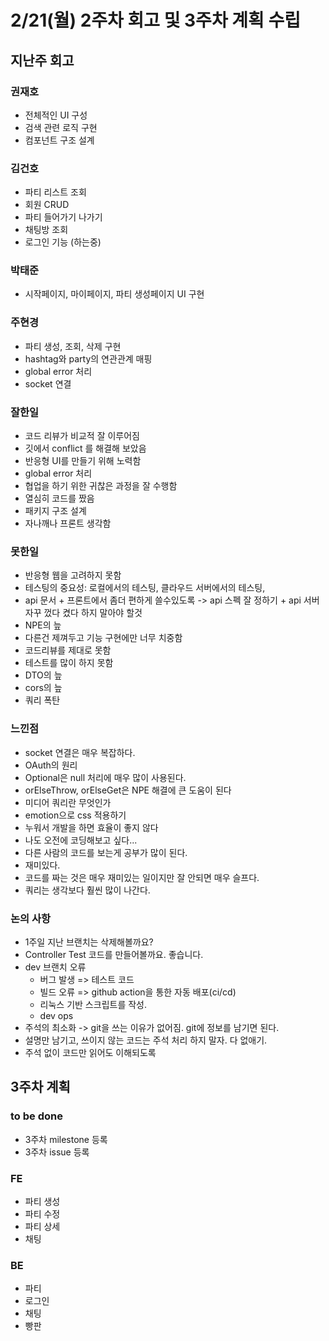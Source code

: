 # 2/21(월) 2주차 회고 및 3주차 계획 수립

## 지난주 회고

### 권재호

- 전체적인 UI 구성
- 검색 관련 로직 구현
- 컴포넌트 구조 설계

### 김건호

- 파티 리스트 조회
- 회원 CRUD
- 파티 들어가기 나가기
- 채팅방 조회
- 로그인 기능 (하는중)

### 박태준

- 시작페이지, 마이페이지, 파티 생성페이지 UI 구현

### 주현경

- 파티 생성, 조회, 삭제 구현
- hashtag와 party의 연관관계 매핑
- global error 처리
- socket 연결

### 잘한일

- 코드 리뷰가 비교적 잘 이루어짐
- 깃에서 conflict 를 해결해 보았음
- 반응형 UI를 만들기 위해 노력함
- global error 처리
- 협업을 하기 위한 귀찮은 과정을 잘 수행함
- 열심히 코드를 짰음
- 패키지 구조 설계
- 자나깨나 프론트 생각함

### 못한일

- 반응형 웹을 고려하지 못함
- 테스팅의 중요성: 로컬에서의 테스팅, 클라우드 서버에서의 테스팅,
- api 문서 + 프론트에서 좀더 편하게 쓸수있도록 -> api 스펙 잘 정하기 + api 서버 자꾸 껐다 켰다 하지 말아야 할것
- NPE의 늪
- 다른건 제껴두고 기능 구현에만 너무 치중함
- 코드리뷰를 제대로 못함
- 테스트를 많이 하지 못함
- DTO의 늪
- cors의 늪
- 쿼리 폭탄

### 느낀점

- socket 연결은 매우 복잡하다.
- OAuth의 원리
- Optional은 null 처리에 매우 많이 사용된다.
- orElseThrow, orElseGet은 NPE 해결에 큰 도움이 된다
- 미디어 쿼리란 무엇인가
- emotion으로 css 적용하기
- 누워서 개발을 하면 효율이 좋지 않다
- 나도 오전에 코딩해보고 싶다...
- 다른 사람의 코드를 보는게 공부가 많이 된다.
- 재미있다.
- 코드를 짜는 것은 매우 재미있는 일이지만 잘 안되면 매우 슬프다.
- 쿼리는 생각보다 훨씬 많이 나간다.

### 논의 사항

- 1주일 지난 브랜치는 삭제해볼까요?
- Controller Test 코드를 만들어볼까요. 좋습니다.
- dev 브랜치 오류
  - 버그 발생 => 테스트 코드
  - 빌드 오류 => github action을 통한 자동 배포(ci/cd)
  - 리눅스 기반 스크립트를 작성.
  - dev ops
- 주석의 최소화 -> git을 쓰는 이유가 없어짐. git에 정보를 남기면 된다.
- 설명만 남기고, 쓰이지 않는 코드는 주석 처리 하지 말자. 다 없애기.
- 주석 없이 코드만 읽어도 이해되도록

## 3주차 계획

### to be done

- 3주차 milestone 등록
- 3주차 issue 등록

### FE

- 파티 생성
- 파티 수정
- 파티 상세
- 채팅

### BE

- 파티
- 로그인
- 채팅
- 빵판
